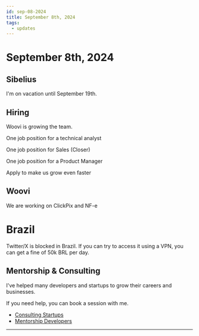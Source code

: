 ```yaml
---
id: sep-08-2024
title: September 8th, 2024
tags:
  - updates
---
```


# September 8th, 2024

## Sibelius

I'm on vacation until September 19th.

## Hiring

Woovi is growing the team.

One job position for a technical analyst

One job position for Sales (Closer)

One job position for a Product Manager

Apply to make us grow even faster

## Woovi

We are working on ClickPix and NF-e

# Brazil

Twitter/X is blocked in Brazil.
If you can try to access it using a VPN, you can get a fine of 50k BRL per day.

## Mentorship & Consulting

I've helped many developers and startups to grow their careers and businesses.

If you need help, you can book a session with me.

- [Consulting Startups](../../../paid-consulting-startups.mdx)
- [Mentorship Developers](../../../paid-mentorship-developers.mdx)

---
